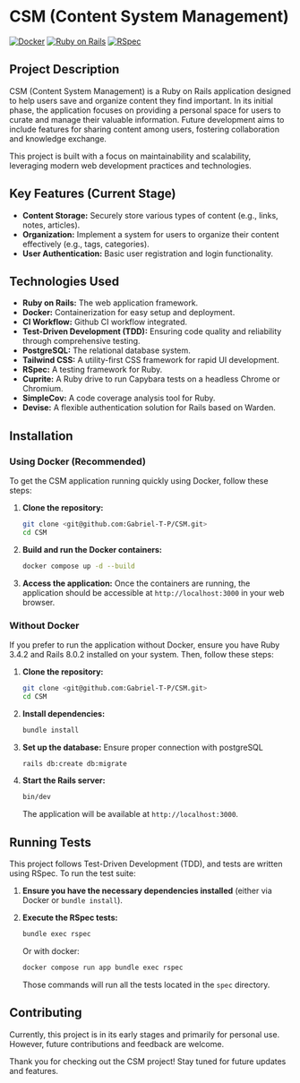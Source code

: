 # CSM (Content System Management)

[![Docker](https://img.shields.io/badge/docker-ready-blue)](https://www.docker.com/)
[![Ruby on Rails](https://img.shields.io/badge/Rails-8.x-red)](https://rubyonrails.org/)
[![RSpec](https://img.shields.io/badge/tested%20with-RSpec-blue)](https://rspec.info/)

## Project Description

CSM (Content System Management) is a Ruby on Rails application designed to help users save and organize content they find important. In its initial phase, the application focuses on providing a personal space for users to curate and manage their valuable information. Future development aims to include features for sharing content among users, fostering collaboration and knowledge exchange.

This project is built with a focus on maintainability and scalability, leveraging modern web development practices and technologies.

## Key Features (Current Stage)

* **Content Storage:** Securely store various types of content (e.g., links, notes, articles).
* **Organization:** Implement a system for users to organize their content effectively (e.g., tags, categories).
* **User Authentication:** Basic user registration and login functionality.

## Technologies Used

* **Ruby on Rails:** The web application framework.
* **Docker:** Containerization for easy setup and deployment.
* **CI Workflow:** Github CI workflow integrated.
* **Test-Driven Development (TDD):** Ensuring code quality and reliability through comprehensive testing.
* **PostgreSQL:** The relational database system.
* **Tailwind CSS:** A utility-first CSS framework for rapid UI development.
* **RSpec:** A testing framework for Ruby.
* **Cuprite:** A Ruby drive to run Capybara tests on a headless Chrome or Chromium.
* **SimpleCov:** A code coverage analysis tool for Ruby.
* **Devise:** A flexible authentication solution for Rails based on Warden.

## Installation

### Using Docker (Recommended)

To get the CSM application running quickly using Docker, follow these steps:

1.  **Clone the repository:**
    ```bash
    git clone <git@github.com:Gabriel-T-P/CSM.git>
    cd CSM
    ```

2.  **Build and run the Docker containers:**
    ```bash
    docker compose up -d --build
    ```

3.  **Access the application:**
    Once the containers are running, the application should be accessible at `http://localhost:3000` in your web browser.

### Without Docker

If you prefer to run the application without Docker, ensure you have Ruby 3.4.2 and Rails 8.0.2 installed on your system. Then, follow these steps:

1.  **Clone the repository:**
    ```bash
    git clone <git@github.com:Gabriel-T-P/CSM.git>
    cd CSM
    ```

2.  **Install dependencies:**
    ```bash
    bundle install
    ```

3.  **Set up the database:**
    Ensure proper connection with postgreSQL

    ```bash
    rails db:create db:migrate
    ```

4.  **Start the Rails server:**
    ```bash
    bin/dev
    ```

    The application will be available at `http://localhost:3000`.

## Running Tests

This project follows Test-Driven Development (TDD), and tests are written using RSpec. To run the test suite:

1.  **Ensure you have the necessary dependencies installed** (either via Docker or `bundle install`).

2.  **Execute the RSpec tests:**
    ```bash
    bundle exec rspec
    ```
    Or with docker:

    ```bash
    docker compose run app bundle exec rspec
    ```
    Those commands will run all the tests located in the `spec` directory.

## Contributing

Currently, this project is in its early stages and primarily for personal use. However, future contributions and feedback are welcome.

Thank you for checking out the CSM project! Stay tuned for future updates and features.
